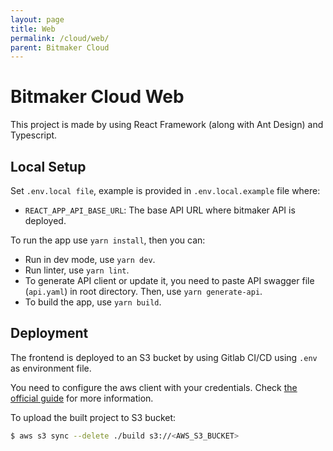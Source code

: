 ```yaml
---
layout: page
title: Web
permalink: /cloud/web/
parent: Bitmaker Cloud
---
```


# Bitmaker Cloud Web

This project is made by using React Framework (along with Ant Design) and Typescript.

## Local Setup

Set `.env.local file`, example is provided in `.env.local.example` file where:
- `REACT_APP_API_BASE_URL`: The base API URL where bitmaker API is deployed.

To run the app use `yarn install`, then you can:
- Run in dev mode, use `yarn dev`.
- Run linter, use `yarn lint`.
- To generate API client or update it, you need to paste API swagger file (`api.yaml`) in root directory. Then, use `yarn generate-api`.
- To build the app, use `yarn build`.

## Deployment

The frontend is deployed to an S3 bucket by using Gitlab CI/CD using `.env` as environment file.

You need to configure the aws client with your credentials. Check [the official guide](https://docs.aws.amazon.com/cli/latest/userguide/cli-configure-quickstart.html) for more information.

To upload the built project to S3 bucket:

```bash
$ aws s3 sync --delete ./build s3://<AWS_S3_BUCKET>
```
